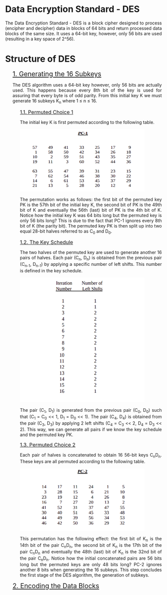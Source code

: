 <div style="text-align: justify">

# Data Encryption Standard - DES

The Data Encryption Standard - DES is a block cipher designed to process (encipher and decipher) data in blocks of 64 bits and return processed data blocks of the same size. It uses a 64-bit key, however, only 56 bits are used (resulting in a key space of 2^56). 

# Structure of DES

<ol style="list-style: none">
    <!-- Stage 1 -->
    <li>
        <u style="font-size: 1.5em">1. Generating the 16 Subkeys</u>
        <p>The DES algorithm uses a 64-bit key however, only 56 bits are actually used. This happens because every 8th bit of the key is used for assuring that every byte is of odd parity. From this initial key K we must generate 16 subkeys K<sub>n</sub> where 1 <span>&#8804;</span> n <span>&#8804;</span> 16.</p>
        <ol style="list-style: none">
            <!-- Stage 1 Step 1 -->
            <li>
                <u style="font-size: 1.17em">1.1. Permuted Choice 1</u>
                <p>The initial key K is first permuted according to the following table.</p>
                <img src="images/permutation_choice1.png" alt="Permutation Choice 1" width="400" height="200"/><br>
                <p>The permutation works as follows: the first bit of the permuted key PK is the 57th bit of the initial key K, the second bit of PK is the 49th bit of K and eventually the 56th (last) bit of PK is the 4th bit of K. Notice how the initial key K was 64 bits long but the permuted key is only 56 bits long? This is due to the fact that PC-1 ignores every 8th bit of K (the parity bit). The permuted key PK is then split up into two equal 28-bit halves referred to as C<sub>0</sub> and D<sub>0</sub>.</p>
            </li>
            <!-- Stage 1 Step 2 -->
            <li>
                <u style="font-size: 1.17em">1.2. The Key Schedule</u>
                <p>The two halves of the permuted key are used to generate another 16 pairs of halves. Each pair (C<sub>n</sub>, D<sub>n</sub>) is obtained from the previous pair (C<sub>n-1</sub>, D<sub>n-1</sub>) by applying a specific number of left shifts. This number is defined in the key schedule.</p>
                <img src="images/key_schedule.png" alt="Key Schedule" width="400" height="400"/><br>
                <p>The pair (C<sub>1</sub>, D<sub>1</sub>) is generated from the previous pair (C<sub>0</sub>, D<sub>0</sub>) such that (C<sub>1</sub> = C<sub>0</sub> << 1, D<sub>1</sub> = D<sub>0</sub> << 1). The pair (C<sub>4</sub>, D<sub>4</sub>) is obtained from the pair (C<sub>3</sub>, D<sub>3</sub>) by applying 2 left shifts (C<sub>4</sub> = C<sub>3</sub> << 2, D<sub>4</sub> = D<sub>3</sub> << 2). This way, we can generate all pairs if we know the key schedule and the permuted key PK.</p>
            </li>
            <!-- Stage 1 Step 3 -->
            <li>
                <u style="font-size: 1.17em">1.3. Permuted Choice 2</u>
                <p>Each pair of halves is concatenated to obtain 16 56-bit keys C<sub>n</sub>D<sub>n</sub>. These keys are all permuted according to the following table.</p>
                <img src="images/permutation_choice2.png" alt="Permutation Choice 2" width="400" height="200"/><br>
                <p>This permutation has the following effect: the first bit of K<sub>n</sub> is the 14th bit of the pair C<sub>n</sub>D<sub>n</sub>, the second bit of K<sub>n</sub> is the 17th bit of the pair C<sub>n</sub>D<sub>n</sub> and eventually the 48th (last) bit of K<sub>n</sub> is the 32nd bit of the pair C<sub>n</sub>D<sub>n</sub>. Notice how the initial concatenated pairs are 56 bits long but the permuted keys are only 48 bits long? PC-2 ignores another 8 bits when generating the 16 subkeys. This step concludes the first stage of the DES algorithm, the generation of subkeys.</p>
            </li>
        </ol>
    </li>
    <li>
        <u style="font-size: 1.5em">2. Encoding the Data Blocks</u>
    </li>
</ol>

</div>